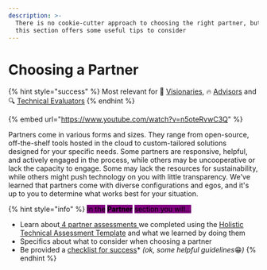 ```yaml
---
description: >-
  There is no cookie-cutter approach to choosing the right partner, but we hope
  this section offers some useful tips to consider
---
```


# Choosing a Partner

{% hint style="success" %}
Most relevant for 💭 [Visionaries](../get-started.md#visioning), 🔥 [Advisors](../get-started.md#advising) and 🔍 [Technical Evaluators](../get-started.md#evaluating)
{% endhint %}

{% embed url="https://www.youtube.com/watch?v=n5oteRvwC3Q" %}

Partners come in various forms and sizes. They range from open-source, off-the-shelf tools hosted in the cloud to custom-tailored solutions designed for your specific needs. Some partners are responsive, helpful, and actively engaged in the process, while others may be uncooperative or lack the capacity to engage. Some may lack the resources for sustainability, while others might push technology on you with little transparency. We've learned that partners come with diverse configurations and egos, and it's up to you to determine what works best for your situation.

{% hint style="info" %}
<mark style="background-color:purple;">In the</mark> <mark style="background-color:purple;"></mark><mark style="background-color:purple;">**Partner**</mark> <mark style="background-color:purple;"></mark><mark style="background-color:purple;">section you will...</mark>

* Learn about[ 4 partner assessments ](partner-assessments/)we completed using the [Holistic Technical Assessment Template](../process/evaluation-template.md) and what we learned by doing them
* Specifics about what to consider when choosing a partner
* Be provided a [checklist for success](checklist-for-success.md)\* _(ok, some helpful guidelines_😁_)_
{% endhint %}

